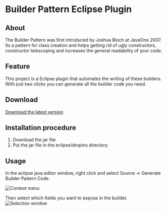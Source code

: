 # Builder Pattern Eclipse Plugin

## About

The Builder Pattern was first introduced by Joshua Bloch at JavaOne 2007. Its a pattern for class creation and helps getting rid of ugly constructors, constructor telescoping and increases the general readability of your code.

## Feature

This project is a Eclipse plugin that automates the writing of these builders. With just two clicks you can generate all the builder code you need.

## Download
[Download the latest version](https://s3-eu-west-1.amazonaws.com/bpep.files/bpep_1.0.0.SNAPSHOT.jar)

## Installation procedure
1. Download the jar file
1. Put the jar file in the eclipse/dropins directory

## Usage
In the eclipse java editor window, right click and select Source -> Generate Builder Pattern Code.

![Context menu](https://s3-eu-west-1.amazonaws.com/bpep.files/usage-context-menu-option.jpg)

Then select which fields you want to expose in the builder.
![Selection window](https://s3-eu-west-1.amazonaws.com/bpep.files/usage-selection-window.jpg)
